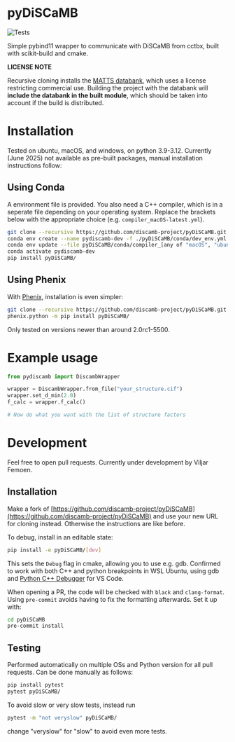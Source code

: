 # pyDiSCaMB

![Tests](https://github.com/discamb-project/pyDiSCaMB/actions/workflows/test.yaml/badge.svg?event=push&branch=main)

Simple pybind11 wrapper to communicate with DiSCaMB from cctbx, built with scikit-build and cmake.

**LICENSE NOTE**

Recursive cloning installs the [MATTS databank](https://www.github.com/discamb-project/MATTS), which uses a license restricting commercial use.
Building the project with the databank will **include the databank in the built module**, which should be taken into account if the build is distributed.

# Installation

Tested on ubuntu, macOS, and windows, on python 3.9-3.12.
Currently (June 2025) not available as pre-built packages, manual installation instructions follow:

## Using Conda
A environment file is provided. You also need a C++ compiler, which is in a seperate file depending on your operating system.
Replace the brackets below with the appropriate choice (e.g. `compiler_macOS-latest.yml`).
```bash
git clone --recursive https://github.com/discamb-project/pyDiSCaMB.git
conda env create --name pydiscamb-dev -f ./pyDiSCaMB/conda/dev_env.yml
conda env update --file pyDiSCaMB/conda/compiler_[any of "macOS", "ubuntu", "windows"]-latest.yml
conda activate pydiscamb-dev
pip install pyDiSCaMB/
```

## Using Phenix
With [Phenix](https://phenix-online.org/), installation is even simpler:
```bash
git clone --recursive https://github.com/discamb-project/pyDiSCaMB.git
phenix.python -m pip install pyDiSCaMB/
```
Only tested on versions newer than around 2.0rc1-5500.

# Example usage

```python
from pydiscamb import DiscambWrapper

wrapper = DiscambWrapper.from_file("your_structure.cif")
wrapper.set_d_min(2.0)
f_calc = wrapper.f_calc()

# Now do what you want with the list of structure factors
```

# Development

Feel free to open pull requests. Currently under development by Viljar Femoen.

## Installation

Make a fork of [https://github.com/discamb-project/pyDiSCaMB](https://github.com/discamb-project/pyDiSCaMB) and use your new URL for cloning instead.
Otherwise the instructions are like before.

To debug, install in an editable state:
```bash
pip install -e pyDiSCaMB/[dev]
```
This sets the `Debug` flag in cmake, allowing you to use e.g. gdb.
Confirmed to work with both C++ and python breakpoints in WSL Ubuntu, using gdb and [Python C++ Debugger](https://marketplace.visualstudio.com/items/?itemName=benjamin-simmonds.pythoncpp-debug) for VS Code.

When opening a PR, the code will be checked with `black` and `clang-format`. Using `pre-commit` avoids having to fix the formatting afterwards.
Set it up with:

```bash
cd pyDiSCaMB
pre-commit install
```

## Testing

Performed automatically on multiple OSs and Python version for all pull requests.
Can be done manually as follows:

```bash
pip install pytest
pytest pyDiSCaMB/
```

To avoid slow or very slow tests, instead run 
```bash
pytest -m "not veryslow" pyDiSCaMB/
```
change "veryslow" for "slow" to avoid even more tests.
